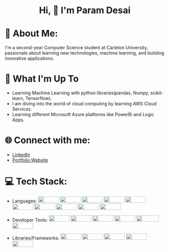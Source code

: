 <h1 align="center">Hi, 👋 I'm Param Desai</h1>


# 💫 About Me:

I'm a second-year Computer Science student at Carleton University, passionate about learning new technologies, machine learning, and building innovative applications.

# 🚀 What I'm Up To

- Learning Machine Learning with python libraries(pandas, Numpy, scikit-learn, Tensorflow).
- I am diving into the world of cloud computing by learning AWS Cloud Services.
- Learning different Microsoft Azure platforms like PowerBi and Logic Apps.

# 🌐 Connect with me:

- [LinkedIn](https://www.linkedin.com/in/paramdesai111)
- [Portfolio Website](https://paramdesai.netlify.app)

# 💻 Tech Stack:

- Languages:
            <img src='https://img.shields.io/badge/Python-306998?logo=Python&logoColor=FFD43B' width="65" height="20" />
            <img src="https://img.shields.io/badge/Java-ED8B00?logo=oracle&logoColor=white" width="65" height="20" />
            <img src='https://img.shields.io/badge/Javascript-323330?logo=javascript' width="65" height="20" />
            <img src='https://img.shields.io/badge/Typescript-3178C6?logo=Typescript&logoColor=fff' width="65" height="20" />
            <img src="https://img.shields.io/badge/C-00599C?logo=c&logoColor=FFFFFF" width="65" height="20" />
            <img src="https://img.shields.io/badge/C++-00599C?logo=cplusplus&logoColor=FFFFFF" width="65" height="20" />
            <img src='https://img.shields.io/badge/HTML5-E34F26?logo=HTML5&logoColor=white' width="65" height="20" />
            <img src="https://img.shields.io/badge/TailwindCSS-38B2AC?logo=tailwind-css&logoColor=white" width="65" height="20" />
            <img src='https://img.shields.io/badge/CSS-1572B6?logo=CSS3&logoColor=white' width="65" height="20" />
            <img src='https://img.shields.io/badge/PowerShell-5391FE?logo=powershell&logoColor=white' width="65" height="20" />


- Developer Tools:
                  <img src="https://img.shields.io/badge/MongoDB-47A248?logo=mongodb&logoColor=FFFFFF" width="65" height="20" />
                  <img src="https://img.shields.io/badge/GraphQL-E10098?logo=graphql&logoColor=white" width="65" height="20" />
                  <img src="https://img.shields.io/badge/Postman-FF6C37?logo=postman&logoColor=white" width="65" height="20" />
                  <img src='https://img.shields.io/badge/PowerBI-F2C811?logo=powerbi&logoColor=white' width="65" height="20" />
                  <img src='https://img.shields.io/badge/Power_Platform-742774?logo=powerapps&logoColor=white' width="70" height="20" />
                  <img src='https://img.shields.io/badge/Git-F05032?logo=git&logoColor=white' width="65" height="20" />



- Libraries/Frameworks:
                        <img src='https://img.shields.io/badge/Azure-0089D6?logo=microsoft-azure&logoColor=white' width="65" height="20" />
                        <img src="https://img.shields.io/badge/AWS-232F3E?logo=amazon-aws&logoColor=FF9900" width="65" height="20" />
                        <img src="https://img.shields.io/badge/Express.js-000000?logo=express&logoColor=FFFFFF" width="65" height="20" />
                        <img src='https://img.shields.io/badge/React-20232a?logo=React&logoColor=61DAFB' width="65" height="20" />
                        <img src='https://img.shields.io/badge/NodeJS-339933?logo=Node.js&logoColor=fff' width="65" height="20" />
                        
                      
                      
